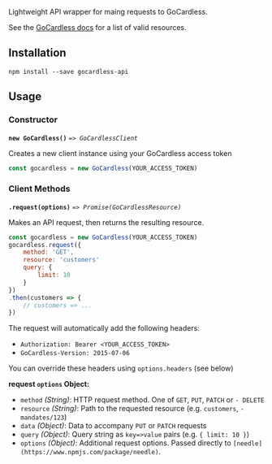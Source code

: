 
Lightweight API wrapper for maing requests to GoCardless.

See the [GoCardless docs](https://developer.gocardless.com/) for a list of valid resources.

## Installation

```
npm install --save gocardless-api
```

## Usage

### Constructor

**`new GoCardless()`** _`=> GoCardlessClient`_

Creates a new client instance using your GoCardless access token

```js
const gocardless = new GoCardless(YOUR_ACCESS_TOKEN)
```

### Client Methods

**`.request(options)`** _`=> Promise(GoCardlessResource)`_

Makes an API request, then returns the resulting resource.

```js
const gocardless = new GoCardless(YOUR_ACCESS_TOKEN)
gocardless.request({
    method: 'GET',
    resource: 'customers'
    query: {
        limit: 10
    }
})
.then(customers => {
    // customers => ...
})

```

The request will automatically add the following headers:
- `Authorization: Bearer <YOUR_ACCESS_TOKEN>`
- `GoCardless-Version: 2015-07-06`

You can override these headers using `options.headers` (see below)

**request `options` Object:**

- `method` _(String)_: HTTP request method. One of `GET`, `PUT`, `PATCH` or `- DELETE`
- `resource` _(String)_: Path to the requested resource (e.g. `customers`, `- mandates/123`)
- `data` _(Object)_: Data to accompany `PUT` or `PATCH` requests
- `query` _(Object)_: Query string as `key=>value` pairs (e.g. `{ limit: 10 }`)
- `options` _(Object)_: Additional request options. Passed directly to `[needle](https://www.npmjs.com/package/needle)`.
